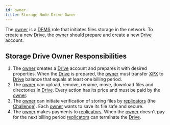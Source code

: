 ```yaml
---
id: owner
title: Storage Node Drive Owner
---
```


The [owner](owner.md) is a [DFMS](../getting_started/what_is.md) role that initiates files storage in the network. To create a new [Drive](../built_in_features/drive/overview.md), the [owner](owner.md) should prepare and create a new [Drive](../built_in_features/drive/overview.md) account.

## Storage Drive Owner Responsibilities

1. The [owner](owner.md) creates a [Drive](../built_in_features/drive/overview.md) account and prepares it with desired properties. When the [Drive](../built_in_features/drive/overview.md) is prepared, the [owner](owner.md) must transfer [XPX](../getting_started/economy.md#xpx) to [Drive](../built_in_features/drive/overview.md) balance that equals at least one billing period.
2. The [owner](owner.md) can upload, remove, rename, move, download files and directories in [Drive](../built_in_features/drive/overview.md). Every action has its price and must be paid by the [owner](owner.md).
3. The [owner](owner.md) can initiate verification of storing files by [replicators](../roles/replicator.md) (the [Challenge](../built_in_features/challenge.md)). Each [owner](owner.md) wants to save its file safe and secure.
4. The [owner](owner.md) makes payments to [replicators](../roles/replicator.md). When the [owner](owner.md) doesn't pay for the next billing period [replicators](../roles/replicator.md) can terminate the [Drive](../built_in_features/drive/overview.md).
